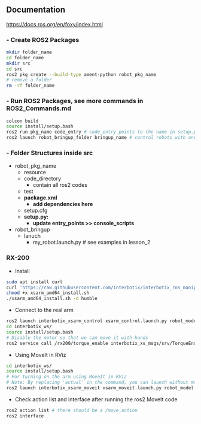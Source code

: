## Documentation 
https://docs.ros.org/en/foxy/index.html

### - Create ROS2 Packages
```bash
mkdir folder_name
cd folder_name
mkdir src
cd src
ros2 pkg create --build-type ament-python robot_pkg_name
# remove a folder
rm -rf folder_name
```

### - Run ROS2 Packages, see more commands in ROS2_Commands.md
``` bash
colcon build
source install/setup.bash
ros2 run pkg_name code_entry # code_entry points to the name in setup.py console_scripts
ros2 launch robot_bringup_folder bringup_name # control robots with one terminal instead of various ones, see examples in lesson_2
```

### - Folder Structures inside src
- robot_pkg_name
    - resource
    - code_directory 
        - contain all ros2 codes
    - test
    - **package.xml**
        - **add dependencies here**
    - setup.cfg
    - **setup.py:** 
        - **update entry_points >> console_scripts**
- robot_bringup
    - lanuch 
        - my_robot.launch.py # see examples in lesson_2

### RX-200 
- Install
```bash
sudo apt install curl
curl 'https://raw.githubusercontent.com/Interbotix/interbotix_ros_manipulators/main/interbotix_ros_xsarms/install/amd64/xsarm_amd64_install.sh' > xsarm_amd64_install.sh
chmod +x xsarm_amd64_install.sh
./xsarm_amd64_install.sh -d humble
```
- Connect to the real arm
```bash
ros2 launch interbotix_xsarm_control xsarm_control.launch.py robot_model:=rx200
cd interbotix_ws/
source install/setup.bash
# Disable the motor so that we can move it with hands
ros2 service call /rx200/torque_enable interbotix_xs_msgs/srv/TorqueEnable "{cmd_type: 'group', name: 'all', enable: false}"
```
- Using MoveIt in RViz
```bash
cd interbotix_ws/
source install/setup.bash
# For turning on the arm using MoveIt in RViz
# Note: By replacing 'actual' in the command, you can launch without moving the real arm. For Gazebo simulation replace with 'gz_classic' and for RViz only replace with 'fake'.
ros2 launch interbotix_xsarm_moveit xsarm_moveit.launch.py robot_model:=rx200 hardware_type:=actual
```
- Check action list and interface after running the ros2 MoveIt code
```bash
ros2 action list # there should be a /move_action
ros2 interface 
```




